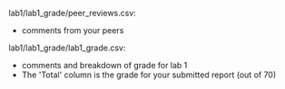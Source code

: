 lab1/lab1_grade/peer_reviews.csv:

- comments from your peers 

lab1/lab1_grade/lab1_grade.csv:

- comments and breakdown of grade for lab 1
- The 'Total' column is the grade for your submitted report (out of 70)
